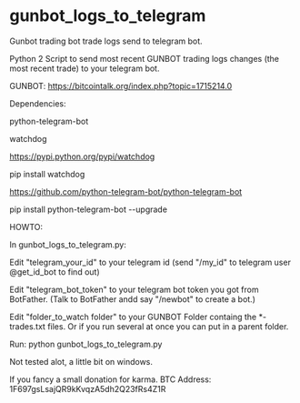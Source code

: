 # gunbot_logs_to_telegram
Gunbot trading bot trade logs send to telegram bot. 

Python 2 Script to send most recent GUNBOT trading logs changes (the most recent trade) to your telegram bot.

GUNBOT: https://bitcointalk.org/index.php?topic=1715214.0

Dependencies:

python-telegram-bot

watchdog

https://pypi.python.org/pypi/watchdog

pip install watchdog

https://github.com/python-telegram-bot/python-telegram-bot

pip install python-telegram-bot --upgrade


HOWTO:

In gunbot_logs_to_telegram.py:

Edit "telegram_your_id" to your telegram id (send "/my_id" to telegram user @get_id_bot to find out)

Edit "telegram_bot_token" to your telegram bot token you got from BotFather. (Talk to BotFather andd say "/newbot" to create a bot.)

Edit "folder_to_watch folder" to your GUNBOT Folder containg the *-trades.txt files. Or if you run several at once you can put in a parent folder.

Run: 
python gunbot_logs_to_telegram.py

Not tested alot, a little bit on windows. 

If you fancy a small donation for karma. BTC Address:
1F697gsLsajQR9kKvqzA5dh2Q23fRs4Z1R

